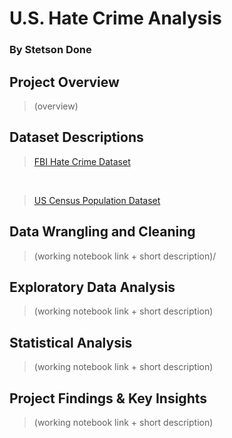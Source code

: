 # U.S. Hate Crime Analysis 
### By Stetson Done

## Project Overview
>(overview)

## Dataset Descriptions
>[FBI Hate Crime Dataset](/working_notebooks/dataset_descriptions/hate_crime_dataset_description.ipynb)

<br/>

>[US Census Population Dataset](working_notebooks\dataset_descriptions\population_dataset_description_and_wrangling.ipynb)

## Data Wrangling and Cleaning
>(working notebook link + short description)/

## Exploratory Data Analysis
>(working notebook link + short description)

## Statistical Analysis 
>(working notebook link + short description)

## Project Findings & Key Insights
>(working notebook link + short description)

